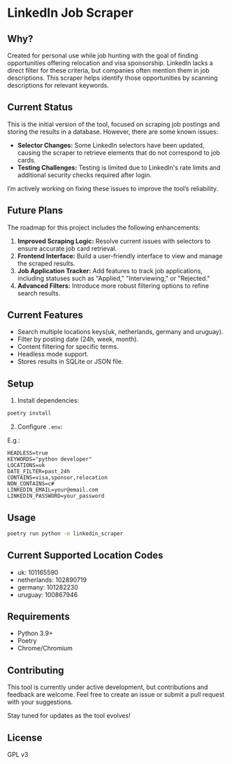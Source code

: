 # LinkedIn Job Scraper

## Why?

Created for personal use while job hunting with the goal of finding opportunities
offering relocation and visa sponsorship. LinkedIn lacks a direct filter for
these criteria, but companies often mention them in job descriptions.
This scraper helps identify those opportunities by scanning descriptions for
relevant keywords.

## Current Status

This is the initial version of the tool, focused on scraping job postings and
storing the results in a database. However, there are some known issues:

- **Selector Changes:** Some LinkedIn selectors have been updated, causing
  the scraper to retrieve elements that do not correspond to job cards.
- **Testing Challenges:** Testing is limited due to LinkedIn's rate limits
  and additional security checks required after login.

I’m actively working on fixing these issues to improve the tool’s reliability.

## Future Plans

The roadmap for this project includes the following enhancements:

1. **Improved Scraping Logic:** Resolve current issues with selectors to ensure
   accurate job card retrieval.
2. **Frontend Interface:** Build a user-friendly interface to view and manage
   the scraped results.
3. **Job Application Tracker:** Add features to track job applications, including
   statuses such as "Applied," "Interviewing," or "Rejected."
4. **Advanced Filters:** Introduce more robust filtering options to refine search
   results.

## Current Features

- Search multiple locations keys(uk, netherlands, germany and uruguay).
- Filter by posting date (24h, week, month).
- Content filtering for specific terms.
- Headless mode support.
- Stores results in SQLite or JSON file.

## Setup

1. Install dependencies:

```bash
poetry install
```

2. Configure `.env`:

E.g.:

```env
HEADLESS=true
KEYWORDS="python developer"
LOCATIONS=uk
DATE_FILTER=past_24h
CONTAINS=visa,sponsor,relocation
NON_CONTAINS=c#
LINKEDIN_EMAIL=your@email.com
LINKEDIN_PASSWORD=your_password
```

## Usage

```bash
poetry run python -m linkedin_scraper
```

## Current Supported Location Codes

- uk: 101165590
- netherlands: 102890719
- germany: 101282230
- uruguay: 100867946

## Requirements

- Python 3.9+
- Poetry
- Chrome/Chromium

## Contributing

This tool is currently under active development, but contributions and feedback
are welcome. Feel free to create an issue or submit a pull request with your suggestions.

Stay tuned for updates as the tool evolves!

## License

GPL v3
